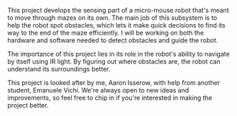 This project develops the sensing part of a micro-mouse robot that's meant to move through mazes on its own. The main job of this subsystem is to help the robot spot obstacles, which lets it make quick decisions to find its way to the end of the maze efficiently. I will be working on both the hardware and software needed to detect obstacles and guide the robot.

The importance of this project lies in its role in the robot's ability to navigate by itself using IR light. By figuring out where obstacles are, the robot can understand its surroundings better. 

This project is looked after by me, Aaron Isserow, with help from another student, Emanuele Vichi. We're always open to new ideas and improvements, so feel free to chip in if you're interested in making the project better.
